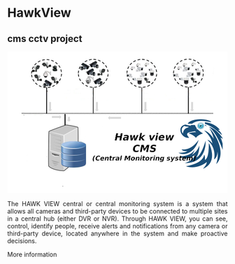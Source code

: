 # HawkView
## **cms** cctv project
![Alt Logotipo](/Resource4Readme/hawkview.png)
<p align="justify">The HAWK VIEW central or central monitoring system is a system that allows all cameras and third-party devices to be connected to multiple sites in a central hub (either DVR or NVR). Through HAWK VIEW, you can see, control, identify people, receive alerts and notifications from any camera or third-party device, located anywhere in the system and make proactive decisions.</p>

<p>More information</P
[The link text](https://www.facebook.com/profile.php?id=100008207839418)
